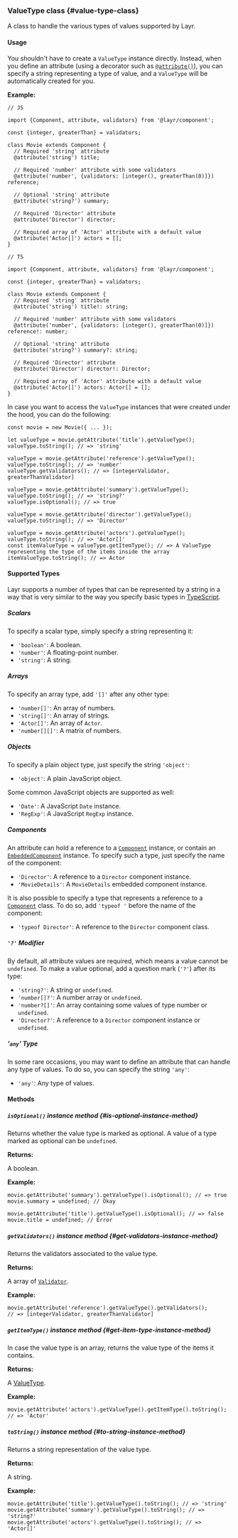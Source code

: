 ### ValueType <badge type="primary">class</badge> {#value-type-class}

A class to handle the various types of values supported by Layr.

#### Usage

You shouldn't have to create a `ValueType` instance directly. Instead, when you define an attribute (using a decorator such as [`@attribute()`](https://layrjs.com/docs/v2/reference/component#attribute-decorator)), you can specify a string representing a type of value, and a `ValueType` will be automatically created for you.

**Example:**

```
// JS

import {Component, attribute, validators} from '@layr/component';

const {integer, greaterThan} = validators;

class Movie extends Component {
  // Required 'string' attribute
  @attribute('string') title;

  // Required 'number' attribute with some validators
  @attribute('number', {validators: [integer(), greaterThan(0)]}) reference;

  // Optional 'string' attribute
  @attribute('string?') summary;

  // Required 'Director' attribute
  @attribute('Director') director;

  // Required array of 'Actor' attribute with a default value
  @attribute('Actor[]') actors = [];
}
```

```
// TS

import {Component, attribute, validators} from '@layr/component';

const {integer, greaterThan} = validators;

class Movie extends Component {
  // Required 'string' attribute
  @attribute('string') title!: string;

  // Required 'number' attribute with some validators
  @attribute('number', {validators: [integer(), greaterThan(0)]}) reference!: number;

  // Optional 'string' attribute
  @attribute('string?') summary?: string;

  // Required 'Director' attribute
  @attribute('Director') director!: Director;

  // Required array of 'Actor' attribute with a default value
  @attribute('Actor[]') actors: Actor[] = [];
}
```

In case you want to access the `ValueType` instances that were created under the hood, you can do the following:

```
const movie = new Movie({ ... });

let valueType = movie.getAttribute('title').getValueType();
valueType.toString(); // => 'string'

valueType = movie.getAttribute('reference').getValueType();
valueType.toString(); // => 'number'
valueType.getValidators(); // => [integerValidator, greaterThanValidator]

valueType = movie.getAttribute('summary').getValueType();
valueType.toString(); // => 'string?'
valueType.isOptional(); // => true

valueType = movie.getAttribute('director').getValueType();
valueType.toString(); // => 'Director'

valueType = movie.getAttribute('actors').getValueType();
valueType.toString(); // => 'Actor[]'
const itemValueType = valueType.getItemType(); // => A ValueType representing the type of the items inside the array
itemValueType.toString(); // => Actor
```

#### Supported Types

Layr supports a number of types that can be represented by a string in a way that is very similar to the way you specify basic types in [TypeScript](https://www.typescriptlang.org/).

##### Scalars

To specify a scalar type, simply specify a string representing it:

* `'boolean'`: A boolean.
* `'number'`: A floating-point number.
* `'string'`: A string.

##### Arrays

To specify an array type, add `'[]'` after any other type:

* `'number[]'`: An array of numbers.
* `'string[]'`: An array of strings.
* `'Actor[]'`: An array of `Actor`.
* `'number[][]'`: A matrix of numbers.

##### Objects

To specify a plain object type, just specify the string `'object'`:

* `'object'`: A plain JavaScript object.

Some common JavaScript objects are supported as well:

* `'Date'`: A JavaScript `Date` instance.
* `'RegExp'`: A JavaScript `RegExp` instance.

##### Components

An attribute can hold a reference to a [`Component`](https://layrjs.com/docs/v2/reference/component) instance, or contain an [`EmbeddedComponent`](https://layrjs.com/docs/v2/reference/embedded-component) instance. To specify such a type, just specify the name of the component:

* `'Director'`: A reference to a `Director` component instance.
* `'MovieDetails'`: A `MovieDetails` embedded component instance.

It is also possible to specify a type that represents a reference to a [`Component`](https://layrjs.com/docs/v2/reference/component) class. To do so, add `'typeof '` before the name of the component:

* `'typeof Director'`: A reference to the `Director` component class.

##### `'?'` Modifier

By default, all attribute values are required, which means a value cannot be `undefined`. To make a value optional, add a question mark (`'?'`) after its type:

* `'string?'`: A string or `undefined`.
* `'number[]?'`: A number array or `undefined`.
* `'number?[]'`: An array containing some values of type number or `undefined`.
* `'Director?'`: A reference to a `Director` component instance or `undefined`.

##### '`any`' Type

In some rare occasions, you may want to define an attribute that can handle any type of values. To do so, you can specify the string `'any'`:

* `'any'`: Any type of values.

#### Methods

##### `isOptional()` <badge type="secondary-outline">instance method</badge> {#is-optional-instance-method}

Returns whether the value type is marked as optional. A value of a type marked as optional can be `undefined`.

**Returns:**

A boolean.

**Example:**

```
movie.getAttribute('summary').getValueType().isOptional(); // => true
movie.summary = undefined; // Okay

movie.getAttribute('title').getValueType().isOptional(); // => false
movie.title = undefined; // Error
```

##### `getValidators()` <badge type="secondary-outline">instance method</badge> {#get-validators-instance-method}

Returns the validators associated to the value type.

**Returns:**

A array of [`Validator`](https://layrjs.com/docs/v2/reference/component).

**Example:**

```
movie.getAttribute('reference').getValueType().getValidators();
// => [integerValidator, greaterThanValidator]
```

##### `getItemType()` <badge type="secondary-outline">instance method</badge> {#get-item-type-instance-method}

In case the value type is an array, returns the value type of the items it contains.

**Returns:**

A [ValueType](https://layrjs.com/docs/v2/reference/value-type).

**Example:**

```
movie.getAttribute('actors').getValueType().getItemType().toString(); // => 'Actor'
```

##### `toString()` <badge type="secondary-outline">instance method</badge> {#to-string-instance-method}

Returns a string representation of the value type.

**Returns:**

A string.

**Example:**

```
movie.getAttribute('title').getValueType().toString(); // => 'string'
movie.getAttribute('summary').getValueType().toString(); // => 'string?'
movie.getAttribute('actors').getValueType().toString(); // => 'Actor[]'
```
